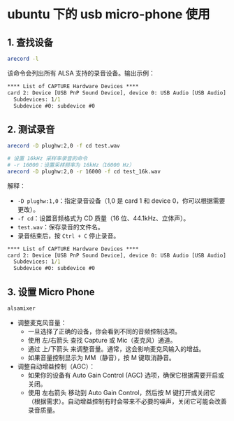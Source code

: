 # ubuntu 下的 usb micro-phone 使用

## 1. 查找设备

``` sh
arecord -l
```

该命令会列出所有 ALSA 支持的录音设备。输出示例：

``` cmd
**** List of CAPTURE Hardware Devices ****
card 2: Device [USB PnP Sound Device], device 0: USB Audio [USB Audio]
  Subdevices: 1/1
  Subdevice #0: subdevice #0
```

## 2. 测试录音

``` sh
arecord -D plughw:2,0 -f cd test.wav

# 设置 16kHz 采样率录音的命令
# -r 16000：设置采样频率为 16kHz（16000 Hz）
arecord -D plughw:2,0 -r 16000 -f cd test_16k.wav
```

解释：

- `-D plughw:1,0`：指定录音设备（1,0 是 card 1 和 device 0，你可以根据需要更改）。
- `-f cd`：设置音频格式为 CD 质量（16 位、44.1kHz、立体声）。
- `test.wav`：保存录音的文件名。
- 录音结束后，按 `Ctrl + C` 停止录音。

``` cmd
**** List of CAPTURE Hardware Devices ****
card 2: Device [USB PnP Sound Device], device 0: USB Audio [USB Audio]
  Subdevices: 1/1
  Subdevice #0: subdevice #0
```


## 3. 设置 Micro Phone

``` sh
alsamixer
```

- 调整麦克风音量：
  - 一旦选择了正确的设备，你会看到不同的音频控制选项。
  - 使用 左/右箭头 查找 Capture 或 Mic（麦克风）通道。
  - 通过 上/下箭头 来调整音量。通常，这会影响麦克风输入的增益。
  - 如果音量控制显示为 MM（静音），按 M 键取消静音。
- 调整自动增益控制（AGC）：
  - 如果你的设备有 Auto Gain Control (AGC) 选项，确保它根据需要开启或关闭。
  - 使用 左右箭头 移动到 Auto Gain Control，然后按 M 键打开或关闭它（根据需求）。自动增益控制有时会带来不必要的噪声，关闭它可能会改善录音质量。